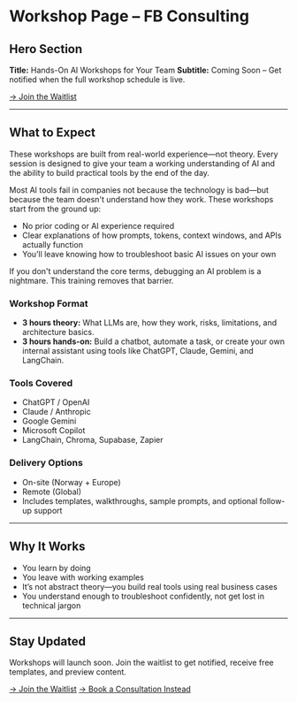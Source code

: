 # Workshop Page – FB Consulting

## Hero Section

**Title:** Hands-On AI Workshops for Your Team
**Subtitle:** Coming Soon – Get notified when the full workshop schedule is live.

[→ Join the Waitlist](/#waitlist)

---

## What to Expect

These workshops are built from real-world experience—not theory. Every session is designed to give your team a working understanding of AI and the ability to build practical tools by the end of the day.

Most AI tools fail in companies not because the technology is bad—but because the team doesn't understand how they work. These workshops start from the ground up:

* No prior coding or AI experience required
* Clear explanations of how prompts, tokens, context windows, and APIs actually function
* You’ll leave knowing how to troubleshoot basic AI issues on your own

If you don't understand the core terms, debugging an AI problem is a nightmare. This training removes that barrier.

### Workshop Format

* **3 hours theory:** What LLMs are, how they work, risks, limitations, and architecture basics.
* **3 hours hands-on:** Build a chatbot, automate a task, or create your own internal assistant using tools like ChatGPT, Claude, Gemini, and LangChain.

### Tools Covered

* ChatGPT / OpenAI
* Claude / Anthropic
* Google Gemini
* Microsoft Copilot
* LangChain, Chroma, Supabase, Zapier

### Delivery Options

* On-site (Norway + Europe)
* Remote (Global)
* Includes templates, walkthroughs, sample prompts, and optional follow-up support

---

## Why It Works

* You learn by doing
* You leave with working examples
* It’s not abstract theory—you build real tools using real business cases
* You understand enough to troubleshoot confidently, not get lost in technical jargon

---

## Stay Updated

Workshops will launch soon. Join the waitlist to get notified, receive free templates, and preview content.

[→ Join the Waitlist](/#waitlist)
[→ Book a Consultation Instead](/contact)
